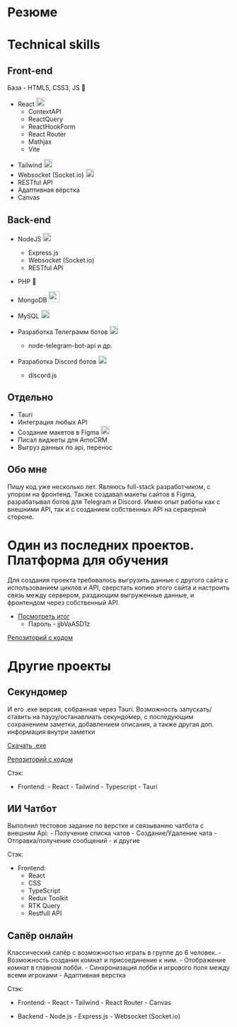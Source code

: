 # Резюме

# Technical skills

## Front-end
База - HTML5, CSS3, JS 📜

*  React <img height="20px" src="https://cdn.icon-icons.com/icons2/2415/PNG/512/react_original_logo_icon_146374.png">
    -  ContextAPI
    -  ReactQuery
    -  ReactHookForm
    -  React Router
    -  Mathjax
    -  Vite
<ul>
  <li>
    Tailwind <img height="19px" src="https://tailwindcss.com/favicons/favicon.ico?v=3">
  </li>
  
  <li>
    Websocket (Socket.io) <img height="19px" src="https://static-00.iconduck.com/assets.00/websocket-icon-512x384-sm7dfowk.png">
  </li>
  <li>
    RESTful API
  </li>
  <li>
    Адаптивная вёрстка
  </li>
  <li>
    Canvas
  </li>
</ul>

## Back-end

*  NodeJS  <img height="19px" src="https://pics.freeicons.io/uploads/icons/png/8954758561551942278-512.png">
    -  Express.js
    -  Websocket (Socket.io)
    -  RESTful API
 * PHP 🐘
 * MongoDB <img height="25px" src="https://cdn.icon-icons.com/icons2/2415/PNG/96/mongodb_plain_wordmark_logo_icon_146423.png">
 * MySQL <img height="19px" src="https://pics.freeicons.io/uploads/icons/png/11896025871551942274-512.png"><br/>
 
 * Разработка Телеграмм ботов <img height="19px" src="https://upload.wikimedia.org/wikipedia/commons/thumb/8/83/Telegram_2019_Logo.svg/240px-Telegram_2019_Logo.svg.png">
   -  node-telegram-bot-api и др.
 *  Разработка Discord ботов <img height="19px" src="https://cdn.icon-icons.com/icons2/1945/PNG/512/iconfinder-discord-4661587_122459.png">
     - discord.js

## Отдельно
<ul>
    <li>Tauri</li>
  <li>Интеграция любых API</li>
  <li>Создание макетов в Figma <img height="20px" src="https://pics.freeicons.io/uploads/icons/png/9655574981556105319-512.png"></li>
  <li>Писал виджеты для AmoCRM</li>
  <li>Выгруз данных по api, перенос</li>
</ul>

## Обо мне

Пишу код уже несколько лет. Являюсь full-stack разработчиком, с упором на фронтенд. Также создавал макеты сайтов в Figma, разрабатывал ботов для Telegram и Discord.
Имею опыт работы как с внешними API, так и с созданием собственных API на серверной стороне.

# Один из последних проектов. Платформа для обучения
Для создания проекта требовалось выгрузить данные с другого сайта с использованием циклов и API, сверстать копию этого сайта и настроить связь между сервером, раздающим выгруженные данные, и фронтендом через собственный API.

*    [Посмотреть итог](https://production-0b7b0.up.railway.app/)
     -    Пароль - jjbVaASD1z

[Репозиторий с кодом](https://github.com/Lorfach/main/tree/source)


# Другие проекты

## Секундомер
И его .exe версия, собранная через Tauri.
Возможность запускать/ставить на паузу/останавлиать секундомер, с последующим сохранением заметки, добавлением описания, а также другая доп. информация внутри заметки

[Скачать .exe](https://github.com/Lorfach/Timer-app/releases/tag/exe)

[Репозиторий с кодом](https://github.com/Lorfach/Timer-app)

Стэк:
*    Frontend:
    -    React
    -    Tailwind
    -     Typescript
    - Tauri

## ИИ Чатбот
Выполнил тестовое задание по верстке и связыванию чатбота с внешним Api:
    - Получение списка чатов
    - Создание/Удаление чата
    - Отправка/получение сообщений
    - и другие

Стэк:
*    Frontend:
      - React
      - CSS
      - TypeScript
      - Redux Toolkit
      - RTK Query
      - Restfull API

## Сапёр онлайн
Классический сапёр с возможностью играть в группе до 6 человек.
    - Возможность создания комнат и присоединение к ним.
    - Отображение комнат в главном лобби.
    - Синхронизация лобби и игрового поля между всеми игроками
    - Адаптивная верстка
    
Стэк:
*    Frontend:
    -    React
    -    Tailwind
    -    React Router
    -    Canvas
      
*    Backend
    -    Node.js
    -    Express.js
    -    Websocket (Socket.io)
